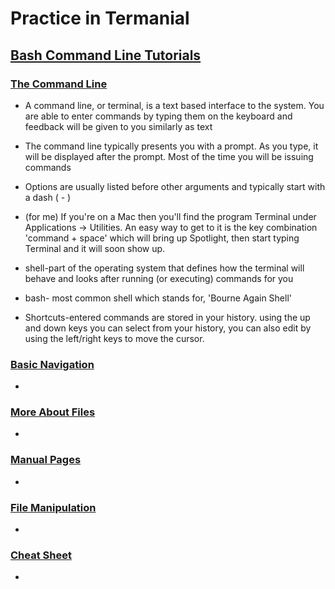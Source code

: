 # Practice in Termanial 

## [Bash Command Line Tutorials](https://ryanstutorials.net/linuxtutorial/)

### [The Command Line](https://ryanstutorials.net/linuxtutorial/commandline.php)

* A command line, or terminal, is a text based interface to the system. You are able to enter commands by typing them on the keyboard and feedback will be given to you similarly as text

* The command line typically presents you with a prompt. As you type, it will be displayed after the prompt. Most of the time you will be issuing commands

* Options are usually listed before other arguments and typically start with a dash ( - )

* (for me) If you're on a Mac then you'll find the program Terminal under Applications -> Utilities. An easy way to get to it is the key combination 'command + space' which will bring up Spotlight, then start typing Terminal and it will soon show up.

* shell-part of the operating system that defines how the terminal will behave and looks after running (or executing) commands for you

* bash- most common shell which stands for, 'Bourne Again Shell'

* Shortcuts-entered commands are stored in your history.  using the up and down keys you can select from your history, you can also edit by using the left/right keys to move the cursor.

### [Basic Navigation](https://ryanstutorials.net/linuxtutorial/navigation.php)
* 

### [More About Files](https://ryanstutorials.net/linuxtutorial/aboutfiles.php)
* 

### [Manual Pages](https://ryanstutorials.net/linuxtutorial/manual.php)
*

### [File Manipulation](https://ryanstutorials.net/linuxtutorial/filemanipulation.php)
* 

### [Cheat Sheet](https://ryanstutorials.net/linuxtutorial/cheatsheet.php)
*